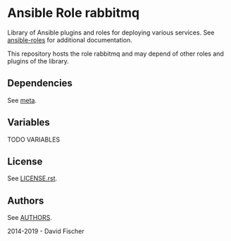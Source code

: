 # Ansible Role rabbitmq

Library of Ansible plugins and roles for deploying various services.
See [ansible-roles](https://github.com/davidfischer-ch/ansible-roles) for additional documentation.

This repository hosts the role rabbitmq and may depend of other roles and plugins of the library.

## Dependencies

See [meta](meta/main.yml).

## Variables

TODO VARIABLES

## License

See [LICENSE.rst](LICENSE.rst).

## Authors

See [AUTHORS](AUTHORS).

2014-2019 - David Fischer
